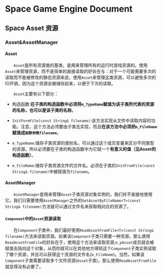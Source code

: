 # Space Game Engine Document
## Space Asset 资源
### Asset&AssetManager
#### Asset
&emsp;&emsp;`Asset`是所有资源类的基类，是用来管理所有的运行时游戏资源的。使用`Asset`来管理资源，而不是简单的直接读取的好处在与：对于一个可能需要多次的读取而不能被修改的静态资源来说，使用`Asset`来管理这类资源，可以避免多次的IO开销，因为这个资源会被储存起来，以便于下次的读取。

&emsp;&emsp;`Asset`主要有以下部分：

* 构造函数:**在子类的构造函数中必须将`m_TypeName`赋值为该子类所代表的资源的名称，也可以是该子类的名称**。

* `InitFormFile(const String& filename)`:该方法实现从文件中读取内容的功能。注意，这个方法必须要由子类去实现，而且**在该方法中必须把`m_FileName`赋值成`函数参数filename`**。

* `m_TypeName`:储存子类资源的类别名，可以通过这个成员变量来区分不同类型的资源。所以必须要在子类的构造函数中为它赋一个**有意义的值（见Asset的构造函数）**。

* `m_FileName`:储存子类资源文件的文件名。必须在子类的`InitFromFile(const String& filename)`中被赋值为`filename`。

#### AssetManager
&emsp;&emsp;`AssetManager`是用来管理`Asset`子类资源对象实例的，我们并不直接地使用它。我们只需要使用`AssetManager`之外的`GetAssetByFileName<T>(const String& filename)`方法就可以通过文件名来获取相对应的资源了。

#### `Component`中的`Asset`资源读取
&emsp;&emsp;在`Component`子类中，我们最好使用`ReadAssetFromFile<T>(const String& filename)`方法来读取资源。如果该`Component`子类只需要一种资源，那么使用`ReadAssetFromFile`的好处在于，使用这个方法来读取资源,`m_pAsset`成员就会被赋值去指向这个对象，从而你就可以在其他地方得知这个`Component`子类实例读取了哪个资源，并且可以获得这个资源的文件名(`m_FileName`)。当然，如果该`Component`子类需要读取多个文件资源(`Asset`子类)，那么使用`ReadAssetFromFile`就显得没有必要了。
